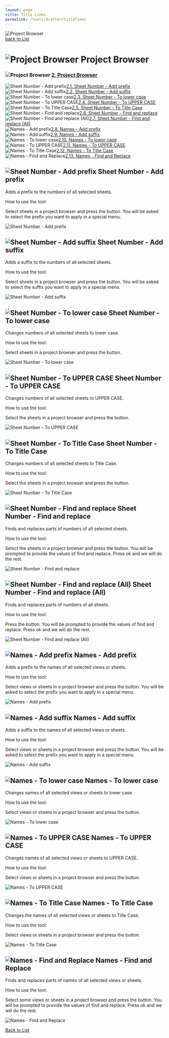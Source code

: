 ```yaml
---
layout: page
title: Title Lines
permalink: /tools/drafter/titlelines
---
```


![Project Browser](/images/Tools/Drafter/drafterPB.jpg)  
[back to List](/Drafter.md/#list)  

# <a id="project-browser"></a> ![Project Browser](/images/Tools/Drafter/Icons/ViewName.png) Project Browser  
  
### ![Project Browser](/images/Tools/Drafter/Icons/ViewName.png) [2. Project Browser](#project-browser)  
  
![Sheet Number - Add prefix](/images/Tools/Drafter/Icons/prefixblue.png)[2.1. Sheet Number - Add prefix](#sheet-number-add-prefix)  
![Sheet Number - Add suffix](/images/Tools/Drafter/Icons/suffixBlue.png)[2.2. Sheet Number - Add suffix](#sheet-number-add-suffix)  
![Sheet Number - To lower case](/images/Tools/Drafter/Icons/TextToLowerBlue.png)[2.3. Sheet Number - To lower case](#sheet-number-to-lower-case)  
![Sheet Number - To UPPER CASE](/images/Tools/Drafter/Icons/TextToUpperBlue.png)[2.4. Sheet Number - To UPPER CASE](#sheet-number-to-upper-case)  
![Sheet Number - To Title Case](/images/Tools/Drafter/Icons/TextToTitleBlue.png)[2.5. Sheet Number - To Title Case](#sheet-number-to-title-case)  
![Sheet Number - Find and replace](/images/Tools/Drafter/Icons/TextFindAndReplaceBlue.png)[2.6. Sheet Number - Find and replace](#sheet-number-find-and-replace)  
![Sheet Number - Find and replace (All)](/images/Tools/Drafter/Icons/TextFindAndReplaceBlueAll.png)[2.7. Sheet Number - Find and replace (All)](#sheet-number-find-and-replace-all)  
![Names - Add prefix](/images/Tools/Drafter/Icons/prefix.png)[2.8. Names - Add prefix](#names-add-prefix)  
![Names - Add suffix](/images/Tools/Drafter/Icons/suffix.png)[2.9. Names - Add suffix](#names-add-suffix)  
![Names - To lower case](/images/Tools/Drafter/Icons/TextToLower.png)[2.10. Names - To lower case](#names-to-lower-case)  
![Names - To UPPER CASE](/images/Tools/Drafter/Icons/TextToUpper.png)[2.11. Names - To UPPER CASE](#names-to-upper-case)  
![Names - To Title Case](/images/Tools/Drafter/Icons/TextToTitle.png)[2.12. Names - To Title Case](#names-to-title-case)  
![Names - Find and Replace](/images/Tools/Drafter/Icons/TextFindAndReplace.png)[2.13. Names - Find and Replace](#names-find-and-replace)  

## <a id="sheet-number-add-prefix"></a> ![Sheet Number - Add prefix](/images/Tools/Drafter/Icons/prefixblue.png) Sheet Number - Add prefix 

Adds a prefix to the numbers of all selected sheets.

How to use the tool:

Select sheets in a project browser and press the button. You will be asked to select the prefix you want to apply in a special menu. 

![Sheet Number - Add prefix](https://drive.google.com/uc?export=view&id=15nL50Dg23UWa0tFKYXJWlXSRvhxHzxE3)  

## <a id="sheet-number-add-suffix"></a> ![Sheet Number - Add suffix](/images/Tools/Drafter/Icons/suffixBlue.png) Sheet Number - Add suffix 

Adds a suffix to the numbers of all selected sheets.

How to use the tool:

Select sheets in a project browser and press the button. You will be asked to select the suffix you want to apply in a special menu. 

![Sheet Number - Add suffix](https://drive.google.com/uc?export=view&id=15aE_FyTowhiUXe6-kGzxnVBBhah5Mmt3)  

## <a id="sheet-number-to-lower-case"></a> ![Sheet Number - To lower case](/images/Tools/Drafter/Icons/TextToLowerBlue.png) Sheet Number - To lower case 

Changes numbers of all selected sheets to lower case.

How to use the tool:

Select sheets in a project browser and press the button. 

![Sheet Number - To lower case](https://drive.google.com/uc?export=view&id=15lx1Q0sFQptxAedqJ3XWaSGVA5csPax7)  

## <a id="sheet-number-to-upper-case"></a> ![Sheet Number - To UPPER CASE](/images/Tools/Drafter/Icons/TextToUpperBlue.png) Sheet Number - To UPPER CASE 

Changes numbers of all selected sheets to UPPER CASE.

How to use the tool:

Select the sheets in a project browser and press the button. 

![Sheet Number - To UPPER CASE](https://drive.google.com/uc?export=view&id=15rQIYnrmLBrUYTmWq63_9F7HN97soNj1)  

## <a id="sheet-number-to-title-case"></a> ![Sheet Number - To Title Case](/images/Tools/Drafter/Icons/TextToTitleBlue.png) Sheet Number - To Title Case 

Changes numbers of all selected sheets to Title Case.

How to use the tool:

Select the sheets in a project browser and press the button. 

![Sheet Number - To Title Case](https://drive.google.com/uc?export=view&id=15p53jeLKjR29LRddfEH7rcxOxlKl1il5)  

## <a id="sheet-number-find-and-replace"></a> ![Sheet Number - Find and replace](/images/Tools/Drafter/Icons/TextFindAndReplaceBlue.png) Sheet Number - Find and replace

Finds and replaces parts of numbers of all selected sheets.

How to use the tool:

Select the sheets in a project browser and press the button. You will be prompted to provide the values of find and replace. Press ok and we will do the rest. 

![Sheet Number - Find and replace](https://drive.google.com/uc?export=view&id=15dI9HpUBN5G-rf5rhIwlBsAxOItDmCbf)  

## <a id="sheet-number-find-and-replace-all"></a> ![Sheet Number - Find and replace (All)](/images/Tools/Drafter/Icons/TextFindAndReplaceBlueAll.png) Sheet Number - Find and replace (All)

Finds and replaces parts of numbers of all sheets.

How to use the tool:

Press the button. You will be prompted to provide the values of find and replace. Press ok and we will do the rest. 

![Sheet Number - Find and replace (All)](https://drive.google.com/uc?export=view&id=15oBVJEAEvSu80SCrSNUEDLx8WND-sgbs)  

## <a id="names-add-prefix"></a> ![Names - Add prefix](/images/Tools/Drafter/Icons/prefix.png) Names - Add prefix 

Adds a prefix to the names of all selected views or sheets.

How to use the tool:

Select views or sheets in a project browser and press the button. You will be asked to select the prefix you want to apply in a special menu. 

![Names - Add prefix](https://drive.google.com/uc?export=view&id=15xPs5N3y7yDOwEr4JkT_5UVCyzs7jjlL)  

## <a id="names-add-suffix"></a> ![Names - Add suffix](/images/Tools/Drafter/Icons/suffix.png) Names - Add suffix 

Adds a suffix to the names of all selected views or sheets.

How to use the tool:

Select views or sheets in a project browser and press the button. You will be asked to select the prefix you want to apply in a special menu. 

![Names - Add suffix](https://drive.google.com/uc?export=view&id=15_0IjjixTtRi32S5KekxsIQrftiEcBGb)  

## <a id="names-to-lower-case"></a> ![Names - To lower case](/images/Tools/Drafter/Icons/TextToLower.png) Names - To lower case 

Changes names of all selected views or sheets to lower case.

How to use the tool:

Select views or sheets in a project browser and press the button. 

![Names - To lower case](https://drive.google.com/uc?export=view&id=15_MgLWQs96Mex2NmKs5B1QK1zNSDGPdm)  

## <a id="names-to-upper-case"></a> ![Names - To UPPER CASE](/images/Tools/Drafter/Icons/TextToUpper.png) Names - To UPPER CASE 

Changes names of all selected views or sheets to UPPER CASE.

How to use the tool:

Select views or sheets in a project browser and press the button. 

![Names - To UPPER CASE](https://drive.google.com/uc?export=view&id=15qxQyBoDBQ5brwqYJu9ukVBYS5MrI4dm)  

## <a id="names-to-title-case"></a> ![Names - To Title Case](/images/Tools/Drafter/Icons/TextToTitle.png) Names - To Title Case 

Changes the names of all selected views or sheets to Title Case.

How to use the tool:

Select views or sheets in a project browser and press the button. 

![Names - To Title Case](https://drive.google.com/uc?export=view&id=16SO_GDiiFkusLT3tshMfJQvw6_tgTD2V)  

## <a id="names-find-and-replace"></a> ![Names - Find and Replace](/images/Tools/Drafter/Icons/TextFindAndReplace.png) Names - Find and Replace

Finds and replaces parts of names of all selected views or sheets.

How to use the tool:

Select some views or sheets in a project browser and press the button. You will be prompted to provide the values of find and replace. Press ok and we will do the rest. 

![Names - Find and Replace](https://drive.google.com/uc?export=view&id=16HqOgCtKZZnLAJJSjSwIZR6Hyb2Bqgq0)  

[Back to List](/Drafter.md/#list)  